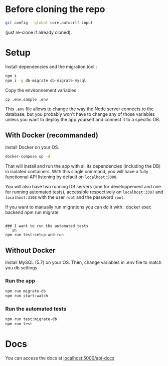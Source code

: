 # Before cloning the repo
```sh
git config --global core.autocrlf input
```
(just re-clone if already cloned).

# Setup

Install dependencies and the migration tool :
```sh
npm i
npm i -g db-migrate db-migrate-mysql
```
Copy the environnement variables : 
```
cp .env.sample .env
```
This `.env` file allows to change the way the Node server connects to the database, but you probably won't have to change any of those variables unless you want to deploy the app yourself and connect it to a specific DB.

## With Docker (recommanded)

Install Docker on your OS.

```sh
docker-compose up -d
```
That will install and run the app with all its dependencies (including the DB) in isolated containers. With this single command, you will have a fully functionnal API listening by default on `localhost:5000`. 

You will also have two running DB servers (one for developpement and one for running automated tests), accessible respectively on `localhost:3307` and `localhost:3308` with the user `root` and the password `root`.

If you want to manually run migrations you can do it with :
docker exec backend npm run migrate
```

### I want to run the automated tests
```sh
npm run test:setup-and-run
```

## Without Docker

Install MySQL (5.7) on your OS. 
Then, change variables in .env file to match you db settings.

### Run the app

```sh
npm run migrate-db
npm run start:watch
```

### Run the automated tests

```sh
npm run test:migrate-db
npm run test
```

# Docs
You can access the docs at [localhost:5000/api-docs](http://localhost:3000/api-docs)
